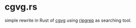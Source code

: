 # cgvg.rs

simple rewrite in Rust of [cgvg](https://github.com/uzi/cgvg) using [ripgrep](https://github.com/BurntSushi/ripgrep) as searching tool.

